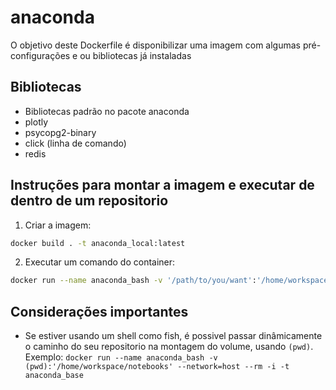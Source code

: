 # anaconda

O objetivo deste Dockerfile é disponibilizar uma imagem com algumas pré-configurações e ou bibliotecas já instaladas

## Bibliotecas

* Bibliotecas padrão no pacote anaconda
* plotly
* psycopg2-binary
* click (linha de comando)
* redis

## Instruções para montar a imagem e executar de dentro de um repositorio

1. Criar a imagem:

```sh
docker build . -t anaconda_local:latest
```

2. Executar um comando do container:

```sh
docker run --name anaconda_bash -v '/path/to/you/want':'/home/workspace/notebooks' --network=host --rm -i -t anaconda_local:latest
```

## Considerações importantes

* Se estiver usando um shell como fish, é possivel passar dinâmicamente o caminho do seu repositorio na montagem do volume, usando `(pwd)`. Exemplo: `docker run --name anaconda_bash -v (pwd):'/home/workspace/notebooks' --network=host --rm -i -t anaconda_base`
